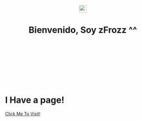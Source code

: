 <center><img src="https://github.githubassets.com/images/mona-whisper.gif" width="25px"></center>
<center>
<h1>                            Bienvenido, Soy zFrozz ^^</h1>
</center>
<br>
<br>
<br>
<br>
<br>
<br>
<br>
<br>
<h1> I Have a page!</h1> <a href="https://myhell.ml">Click Me To Visit!</a>

